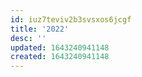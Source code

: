 ```yaml
---
id: iuz7teviv2b3svsxos6jcgf
title: '2022'
desc: ''
updated: 1643240941148
created: 1643240941148
---
```


